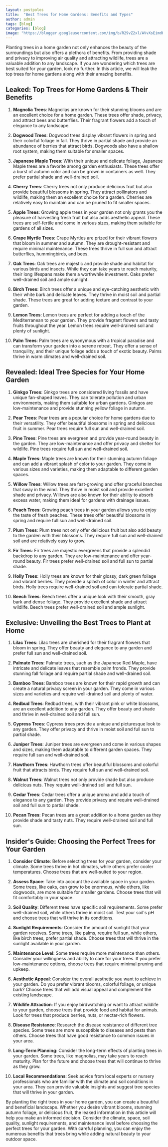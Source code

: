 ```yaml
---
layout: postpolos
title:  "Best Trees for Home Gardens: Benefits and Types"
author: admin
tags: [blog]
categories: [blog]
image: "https://blogger.googleusercontent.com/img/b/R29vZ2xl/AVvXsEimdHAUAJf0QnEAHiG8Pr-2lqV6Gx57aic0bhCLYODrTYWlbyTGJ18U17uSL-nYjYBjADuY-jgS2wd5_xyX3_s5Ngf8l9hgdxZ90NOVGpwSDnUgGfVGm3GF2QuL350JWPQ2KPQxiuEjA20kus8iLTScgulg0tWJeS_psIF8hIGje13tkg4OueEPwI64V7Y/s1600/20240413_205354.jpg"
---
```



<p>Planting trees in a home garden not only enhances the beauty of the surroundings but also offers a plethora of benefits. From providing shade and privacy to improving air quality and attracting wildlife, trees are a valuable addition to any landscape. If you are wondering which trees are best suited for your garden, look no further. In this article, we will leak the top trees for home gardens along with their amazing benefits.</p>
<h2>Leaked: Top Trees for Home Gardens &amp; Their Benefits</h2>
<ol>
<li>
<p><strong>Magnolia Trees</strong>: Magnolias are known for their stunning blooms and are an excellent choice for a home garden. These trees offer shade, privacy, and attract bees and butterflies. Their fragrant flowers add a touch of elegance to any landscape.</p>
</li>
<li>
<p><strong>Dogwood Trees</strong>: Dogwood trees display vibrant flowers in spring and their colorful foliage in fall. They thrive in partial shade and provide an abundance of berries that attract birds. Dogwoods also have a shallow root system, making them suitable for smaller spaces.</p>
</li>
<li>
<p><strong>Japanese Maple Trees</strong>: With their unique and delicate foliage, Japanese Maple trees are a favorite among garden enthusiasts. These trees offer a burst of autumn color and can be grown in containers as well. They prefer partial shade and well-drained soil.</p>
</li>
<li>
<p><strong>Cherry Trees</strong>: Cherry trees not only produce delicious fruit but also provide beautiful blossoms in spring. They attract pollinators and wildlife, making them an excellent choice for a garden. Cherries are relatively easy to maintain and can be pruned to fit smaller spaces.</p>
</li>
<li>
<p><strong>Apple Trees</strong>: Growing apple trees in your garden not only grants you the pleasure of harvesting fresh fruit but also adds aesthetic appeal. These trees are self-fertile and come in various sizes, making them suitable for gardens of all sizes.</p>
</li>
<li>
<p><strong>Crape Myrtle Trees</strong>: Crape Myrtles are prized for their vibrant flowers that bloom in summer and autumn. They are drought-resistant and require minimal maintenance. These trees thrive in full sun and attract butterflies, hummingbirds, and bees.</p>
</li>
<li>
<p><strong>Oak Trees</strong>: Oak trees are majestic and provide shade and habitat for various birds and insects. While they can take years to reach maturity, their long lifespans make them a worthwhile investment. Oaks prefer well-drained soil and ample sunlight.</p>
</li>
<li>
<p><strong>Birch Trees</strong>: Birch trees offer a unique and eye-catching aesthetic with their white bark and delicate leaves. They thrive in moist soil and partial shade. These trees are great for adding texture and contrast to your garden.</p>
</li>
<li>
<p><strong>Lemon Trees</strong>: Lemon trees are perfect for adding a touch of the Mediterranean to your garden. They provide fragrant flowers and tasty fruits throughout the year. Lemon trees require well-drained soil and plenty of sunlight.</p>
</li>
<li>
<p><strong>Palm Trees</strong>: Palm trees are synonymous with a tropical paradise and can transform your garden into a serene retreat. They offer a sense of tranquility, and their unique foliage adds a touch of exotic beauty. Palms thrive in warm climates and well-drained soil.</p>
</li>
</ol>
<h2>Revealed: Ideal Tree Species for Your Home Garden</h2>
<ol>
<li>
<p><strong>Ginkgo Trees</strong>: Ginkgo trees are considered living fossils and have unique fan-shaped leaves. They can tolerate pollution and urban environments, making them suitable for urban gardens. Ginkgos are low-maintenance and provide stunning yellow foliage in autumn.</p>
</li>
<li>
<p><strong>Pear Trees</strong>: Pear trees are a popular choice for home gardens due to their versatility. They offer beautiful blossoms in spring and delicious fruit in summer. Pear trees require full sun and well-drained soil.</p>
</li>
<li>
<p><strong>Pine Trees</strong>: Pine trees are evergreen and provide year-round beauty in the garden. They are low-maintenance and offer privacy and shelter for wildlife. Pine trees require full sun and well-drained soil.</p>
</li>
<li>
<p><strong>Maple Trees</strong>: Maple trees are known for their stunning autumn foliage and can add a vibrant splash of color to your garden. They come in various sizes and varieties, making them adaptable to different garden spaces.</p>
</li>
<li>
<p><strong>Willow Trees</strong>: Willow trees are fast-growing and offer graceful branches that sway in the wind. They thrive in moist soil and provide excellent shade and privacy. Willows are also known for their ability to absorb excess water, making them ideal for gardens with drainage issues.</p>
</li>
<li>
<p><strong>Peach Trees</strong>: Growing peach trees in your garden allows you to enjoy the taste of fresh peaches. These trees offer beautiful blossoms in spring and require full sun and well-drained soil.</p>
</li>
<li>
<p><strong>Plum Trees</strong>: Plum trees not only offer delicious fruit but also add beauty to the garden with their blossoms. They require full sun and well-drained soil and are relatively easy to grow.</p>
</li>
<li>
<p><strong>Fir Trees</strong>: Fir trees are majestic evergreens that provide a splendid backdrop to any garden. They are low-maintenance and offer year-round beauty. Fir trees prefer well-drained soil and full sun to partial shade.</p>
</li>
<li>
<p><strong>Holly Trees</strong>: Holly trees are known for their glossy, dark green foliage and vibrant berries. They provide a splash of color in winter and attract birds. Holly trees require well-drained soil and can tolerate partial shade.</p>
</li>
<li>
<p><strong>Beech Trees</strong>: Beech trees offer a unique look with their smooth, gray bark and dense foliage. They provide excellent shade and attract wildlife. Beech trees prefer well-drained soil and ample sunlight.</p>
</li>
</ol>
<h2>Exclusive: Unveiling the Best Trees to Plant at Home</h2>
<ol>
<li>
<p><strong>Lilac Trees</strong>: Lilac trees are cherished for their fragrant flowers that bloom in spring. They offer beauty and elegance to any garden and prefer full sun and well-drained soil.</p>
</li>
<li>
<p><strong>Palmate Trees</strong>: Palmate trees, such as the Japanese Red Maple, have intricate and delicate leaves that resemble palm fronds. They provide stunning fall foliage and require partial shade and well-drained soil.</p>
</li>
<li>
<p><strong>Bamboo Trees</strong>: Bamboo trees are known for their rapid growth and can create a natural privacy screen in your garden. They come in various sizes and varieties and require well-drained soil and plenty of water.</p>
</li>
<li>
<p><strong>Redbud Trees</strong>: Redbud trees, with their vibrant pink or white blossoms, are an excellent addition to any garden. They offer beauty and shade and thrive in well-drained soil and full sun.</p>
</li>
<li>
<p><strong>Cypress Trees</strong>: Cypress trees provide a unique and picturesque look to any garden. They offer privacy and thrive in moist soil and full sun to partial shade.</p>
</li>
<li>
<p><strong>Juniper Trees</strong>: Juniper trees are evergreen and come in various shapes and sizes, making them adaptable to different garden spaces. They require full sun and well-drained soil.</p>
</li>
<li>
<p><strong>Hawthorn Trees</strong>: Hawthorn trees offer beautiful blossoms and colorful fruit that attracts birds. They require full sun and well-drained soil.</p>
</li>
<li>
<p><strong>Walnut Trees</strong>: Walnut trees not only provide shade but also produce delicious nuts. They require well-drained soil and full sun.</p>
</li>
<li>
<p><strong>Cedar Trees</strong>: Cedar trees offer a unique aroma and add a touch of elegance to any garden. They provide privacy and require well-drained soil and full sun to partial shade.</p>
</li>
<li>
<p><strong>Pecan Trees</strong>: Pecan trees are a great addition to a home garden as they provide shade and tasty nuts. They require well-drained soil and full sun.</p>
</li>
</ol>
<h2>Insider's Guide: Choosing the Perfect Trees for Your Garden</h2>
<ol>
<li>
<p><strong>Consider Climate</strong>: Before selecting trees for your garden, consider your climate. Some trees thrive in hot climates, while others prefer cooler temperatures. Choose trees that are well-suited to your region.</p>
</li>
<li>
<p><strong>Assess Space</strong>: Take into account the available space in your garden. Some trees, like oaks, can grow to be enormous, while others, like dogwoods, are more suitable for smaller gardens. Choose trees that will fit comfortably in your space.</p>
</li>
<li>
<p><strong>Soil Quality</strong>: Different trees have specific soil requirements. Some prefer well-drained soil, while others thrive in moist soil. Test your soil's pH and choose trees that will thrive in its conditions.</p>
</li>
<li>
<p><strong>Sunlight Requirements</strong>: Consider the amount of sunlight that your garden receives. Some trees, like palms, require full sun, while others, like birch trees, prefer partial shade. Choose trees that will thrive in the sunlight available in your garden.</p>
</li>
<li>
<p><strong>Maintenance Level</strong>: Some trees require more maintenance than others. Consider your willingness and ability to care for your trees. If you prefer low-maintenance options, choose trees that require minimal pruning and upkeep.</p>
</li>
<li>
<p><strong>Aesthetic Appeal</strong>: Consider the overall aesthetic you want to achieve in your garden. Do you prefer vibrant blooms, colorful foliage, or unique bark? Choose trees that will add visual appeal and complement the existing landscape.</p>
</li>
<li>
<p><strong>Wildlife Attraction</strong>: If you enjoy birdwatching or want to attract wildlife to your garden, choose trees that provide food and habitat for animals. Look for trees that produce berries, nuts, or nectar-rich flowers.</p>
</li>
<li>
<p><strong>Disease Resistance</strong>: Research the disease resistance of different tree species. Some trees are more susceptible to diseases and pests than others. Choose trees that have good resistance to common issues in your area.</p>
</li>
<li>
<p><strong>Long-Term Planning</strong>: Consider the long-term effects of planting trees in your garden. Some trees, like magnolias, may take years to reach maturity. Plan for the future and choose trees that will continue to thrive as they grow.</p>
</li>
<li>
<p><strong>Local Recommendations</strong>: Seek advice from local experts or nursery professionals who are familiar with the climate and soil conditions in your area. They can provide valuable insights and suggest tree species that will thrive in your garden.</p>
</li>
</ol>
<p>By planting the right trees in your home garden, you can create a beautiful and beneficial landscape. Whether you desire vibrant blooms, stunning autumn foliage, or delicious fruit, the leaked information in this article will help you make an informed decision. Consider the climate, space, soil quality, sunlight requirements, and maintenance level before choosing the perfect trees for your garden. With careful planning, you can enjoy the numerous benefits that trees bring while adding natural beauty to your outdoor space.</p>
